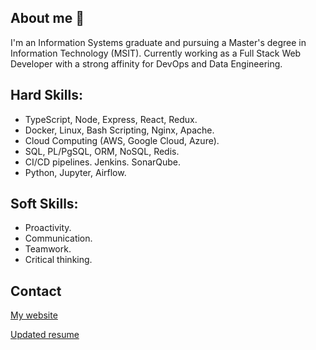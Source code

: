 ## About me 👋
I'm an Information Systems graduate and pursuing a Master's degree in Information Technology (MSIT). Currently working as a Full Stack Web Developer with a strong affinity for DevOps and Data Engineering.

## Hard Skills:
- TypeScript, Node, Express, React, Redux.
- Docker, Linux, Bash Scripting, Nginx, Apache.
- Cloud Computing (AWS, Google Cloud, Azure).
- SQL, PL/PgSQL, ORM, NoSQL, Redis.
- CI/CD pipelines. Jenkins. SonarQube. 
- Python, Jupyter, Airflow.

## Soft Skills:
- Proactivity.
- Communication.
- Teamwork.
- Critical thinking.

## Contact
[My website](https://jesusandres31.github.io/)

[Updated resume](https://bit.ly/jesusandreszini-resume) 
